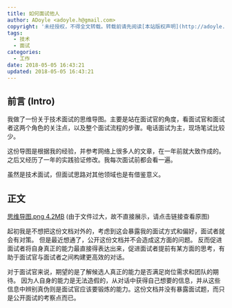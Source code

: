 ```yaml
---
title: 如何面试他人
author: ADoyle <adoyle.h@gmail.com>
copyright: '未经授权，不得全文转载。转载前请先阅读[本站版权声明](http://adoyle.me/copyright)'
tags:
  - 技术
  - 面试
categories:
  - 工作
date: 2018-05-05 16:43:21
updated: 2018-05-05 16:43:21
---
```




## 前言 (Intro)

我做了一份关于技术面试的思维导图。主要是站在面试官的角度，看面试官和面试者这两个角色的关注点，以及整个面试流程的步骤。电话面试为主，现场笔试比较少。

这份导图是根据我的经验，并参考网络上很多人的文章，在一年前就大致作成的。之后又经历了一年的实践验证修改。我每次面试前都会看一遍。

虽然是技术面试，但面试思路对其他领域也是有借鉴意义。

<!-- more -->

## 正文

[思维导图.png 4.2MB][0] (由于文件过大，故不直接展示，请点击链接查看原图)

起初我是不想把这份文档对外的，考虑到这会暴露我的面试方式和偏好，面试者就会有对策。
但是最近想通了，公开这份文档并不会造成这方面的问题。
反而促进面试者将自身真正的能力最直接得表达出来，促进面试者提前有某方面的思考，有助于面试官与面试者之间构建更高效的对话。

对于面试官来说，期望的是了解候选人真正的能力是否满足岗位需求和团队的期待。
因为人自身的能力是无法造假的，从对话中获得自己想要的信息，并从这些信息中辨别真伪则是面试官应该要锻炼的能力。这份文档并没有暴露面试题，而只是公开面试的考察点而已。


<!-- links -->

[0]: //cdn.adoyle.top/share/%E5%A6%82%E4%BD%95%E9%9D%A2%E8%AF%95%E4%BB%96%E4%BA%BA-covered.png

